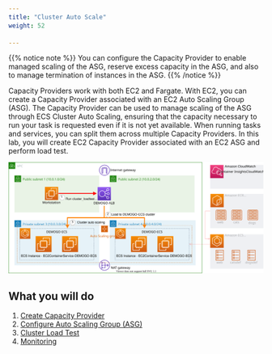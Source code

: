 ```yaml
---
title: "Cluster Auto Scale"
weight: 52

---
```


{{% notice note %}}
You can configure the Capacity Provider to enable managed scaling of the ASG, reserve excess capacity in the ASG, and also to manage termination of instances in the ASG. 
{{% /notice %}}

Capacity Providers work with both EC2 and Fargate. With EC2, you can create a Capacity Provider associated with an EC2 Auto Scaling Group (ASG). The Capacity Provider can be used to manage scaling of the ASG through ECS Cluster Auto Scaling, ensuring that the capacity necessary to run your task is requested even if it is not yet available. When running tasks and services, you can split them across multiple Capacity Providers. In this lab, you will create EC2 Capacity Provider associated with an EC2 ASG and perform load test.

![ClusterAutoScale](../../../static/images/autoscale/cluster_auto_scale.svg)

## What you will do
1. [Create Capacity Provider](http://ecs.catsdogs.kr.s3-website.ap-northeast-2.amazonaws.com/en/autoscale/cluster/capacityprovider/) 
2. [Configure Auto Scaling Group (ASG)](http://ecs.catsdogs.kr.s3-website.ap-northeast-2.amazonaws.com/en/autoscale/cluster/asg/)
3. [Cluster Load Test](http://ecs.catsdogs.kr.s3-website.ap-northeast-2.amazonaws.com/en/autoscale/cluster/loadtest/)
4. [Monitoring](http://ecs.catsdogs.kr.s3-website.ap-northeast-2.amazonaws.com/en/autoscale/cluster/monitoring/)
